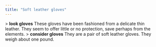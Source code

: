 ```yaml
---
title: "Soft leather gloves"
---
```


\> **look gloves**
These gloves have been fashioned from a delicate thin leather. They seem
to
offer little or no protection, save perhaps from the elements.
\> **consider gloves**
They are a pair of soft leather gloves.
They weigh about one pound.
